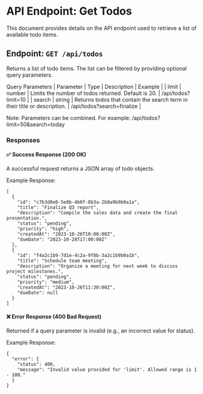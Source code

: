 # API Endpoint: Get Todos

This document provides details on the API endpoint used to retrieve a list of available todo items.

## Endpoint: `GET /api/todos`

Returns a list of todo items. The list can be filtered by providing optional query parameters.

Query Parameters
| Parameter | Type | Description | Example |
| limit | number | Limits the number of todos returned. Default is 20. | /api/todos?limit=10 |
| search | string | Returns todos that contain the search term in their title or description. | /api/todos?search=finalize |

Note: Parameters can be combined. For example: /api/todos?limit=50&search=today

### Responses

#### ✅ Success Response (200 OK)

A successful request returns a JSON array of todo objects.

Example Response:

```
[
  {
    "id": "c7b3d8e0-5e0b-4b0f-8b3a-2b0a9b9b0a1a",
    "title": "Finalize Q3 report",
    "description": "Compile the sales data and create the final presentation.",
    "status": "pending",
    "priority": "high",
    "createdAt": "2023-10-26T10:00:00Z",
    "dueDate": "2023-10-28T17:00:00Z"
  },
  {
    "id": "f4a2c1b9-7d1e-4c2a-9f8b-3a2c1b9b0a1b",
    "title": "Schedule team meeting",
    "description": "Organize a meeting for next week to discuss project milestones.",
    "status": "pending",
    "priority": "medium",
    "createdAt": "2023-10-26T11:30:00Z",
    "dueDate": null
  }
]
```


#### ❌ Error Response (400 Bad Request)

Returned if a query parameter is invalid (e.g., an incorrect value for status).

Example Response:

```
{
  "error": {
    "status": 400,
    "message": "Invalid value provided for 'limit'. Allowed range is 1 - 100."
  }
}
```